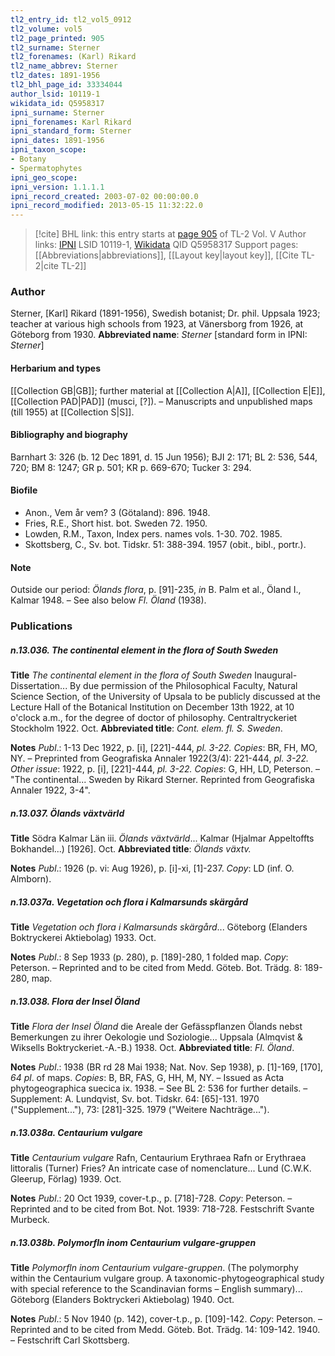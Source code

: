```yaml
---
tl2_entry_id: tl2_vol5_0912
tl2_volume: vol5
tl2_page_printed: 905
tl2_surname: Sterner
tl2_forenames: (Karl) Rikard
tl2_name_abbrev: Sterner
tl2_dates: 1891-1956
tl2_bhl_page_id: 33334044
author_lsid: 10119-1
wikidata_id: Q5958317
ipni_surname: Sterner
ipni_forenames: Karl Rikard
ipni_standard_form: Sterner
ipni_dates: 1891-1956
ipni_taxon_scope: 
- Botany
- Spermatophytes
ipni_geo_scope: 
ipni_version: 1.1.1.1
ipni_record_created: 2003-07-02 00:00:00.0
ipni_record_modified: 2013-05-15 11:32:22.0
---
```


> [!cite] BHL link: this entry starts at [page 905](https://www.biodiversitylibrary.org/page/33334044) of TL-2 Vol. V
> Author links: [IPNI](https://www.ipni.org/a/10119-1) LSID 10119-1, [Wikidata](https://www.wikidata.org/wiki/Q5958317) QID Q5958317
> Support pages: [[Abbreviations|abbreviations]], [[Layout key|layout key]], [[Cite TL-2|cite TL-2]]

### Author

Sterner, \[Karl\] Rikard (1891-1956), Swedish botanist; Dr. phil. Uppsala 1923; teacher at various high schools from 1923, at Vänersborg from 1926, at Göteborg from 1930. 
**Abbreviated name**: *Sterner* \[standard form in IPNI: *Sterner*\]

#### Herbarium and types

[[Collection GB|GB]]; further material at [[Collection A|A]], [[Collection E|E]], [[Collection PAD|PAD]] (musci, \[?\]). – Manuscripts and unpublished maps (till 1955) at [[Collection S|S]].

#### Bibliography and biography

Barnhart 3: 326 (b. 12 Dec 1891, d. 15 Jun 1956); BJI 2: 171; BL 2: 536, 544, 720; BM 8: 1247; GR p. 501; KR p. 669-670; Tucker 3: 294.

#### Biofile

- Anon., Vem år vem? 3 (Götaland): 896. 1948.
- Fries, R.E., Short hist. bot. Sweden 72. 1950.
- Lowden, R.M., Taxon, Index pers. names vols. 1-30. 702. 1985.
- Skottsberg, C., Sv. bot. Tidskr. 51: 388-394. 1957 (obit., bibl., portr.).

#### Note

Outside our period: *Ölands flora*, p. \[91\]-235, *in* B. Palm et al., Öland I., Kalmar 1948. – See also below *Fl. Öland* (1938).

### Publications

##### n.13.036. The continental element in the flora of South Sweden

**Title**
*The continental element in the flora of South Sweden* Inaugural-Dissertation... By due permission of the Philosophical Faculty, Natural Science Section, of the University of Upsala to be publicly discussed at the Lecture Hall of the Botanical Institution on December 13th 1922, at 10 o'clock a.m., for the degree of doctor of philosophy. Centraltryckeriet Stockholm 1922. Oct.
**Abbreviated title**: *Cont. elem. fl. S. Sweden*.

**Notes**
*Publ*.: 1-13 Dec 1922, p. \[i\], \[221\]-444, *pl. 3-22. Copies*: BR, FH, MO, NY. – Preprinted from Geografiska Annaler 1922(3/4): 221-444, *pl. 3-22.*
*Other issue*: 1922, p. \[i\], \[221\]-444, *pl. 3-22. Copies*: G, HH, LD, Peterson. – "The continental... Sweden by Rikard Sterner. Reprinted from Geografiska Annaler 1922, 3-4".

##### n.13.037. Ölands växtvärld

**Title**
Södra Kalmar Län iii. *Ölands växtvärld*... Kalmar (Hjalmar Appeltoffts Bokhandel...) \[1926\]. Oct.
**Abbreviated title**: *Ölands växtv.*

**Notes**
*Publ*.: 1926 (p. vi: Aug 1926), p. \[i\]-xi, \[1\]-237. *Copy*: LD (inf. O. Almborn).

##### n.13.037a. Vegetation och flora i Kalmarsunds skärgård

**Title**
*Vegetation och flora i Kalmarsunds skärgård*... Göteborg (Elanders Boktryckerei Aktiebolag) 1933. Oct.

**Notes**
*Publ*.: 8 Sep 1933 (p. 280), p. \[189\]-280, 1 folded map. *Copy*: Peterson. – Reprinted and to be cited from Medd. Göteb. Bot. Trädg. 8: 189-280, map.

##### n.13.038. Flora der Insel Öland

**Title**
*Flora der Insel Öland* die Areale der Gefässpflanzen Ölands nebst Bemerkungen zu ihrer Oekologie und Soziologie... Uppsala (Almqvist & Wiksells Boktryckeriet.-A.-B.) 1938. Oct.
**Abbreviated title**: *Fl. Öland*.

**Notes**
*Publ*.: 1938 (BR rd 28 Mai 1938; Nat. Nov. Sep 1938), p. \[1\]-169, \[170\], *64 pl*. of maps.
*Copies*: B, BR, FAS, G, HH, M, NY. – Issued as Acta phytogeographica suecica ix. 1938. – See BL 2: 536 for further details. – Supplement: A. Lundqvist, Sv. bot. Tidskr. 64: \[65\]-131. 1970 ("Supplement..."), 73: \[281\]-325. 1979 ("Weitere Nachträge...").

##### n.13.038a. Centaurium vulgare

**Title**
*Centaurium vulgare* Rafn, Centaurium Erythraea Rafn or Erythraea littoralis (Turner) Fries? An intricate case of nomenclature... Lund (C.W.K. Gleerup, Förlag) 1939. Oct.

**Notes**
*Publ*.: 20 Oct 1939, cover-t.p., p. \[718\]-728. *Copy*: Peterson. – Reprinted and to be cited from Bot. Not. 1939: 718-728. Festschrift Svante Murbeck.

##### n.13.038b. Polymorfln inom Centaurium vulgare-gruppen

**Title**
*Polymorfln inom Centaurium vulgare-gruppen*. (The polymorphy within the Centaurium vulgare group. A taxonomic-phytogeographical study with special reference to the Scandinavian forms – English summary)... Göteborg (Elanders Boktryckeri Aktiebolag) 1940. Oct.

**Notes**
*Publ*.: 5 Nov 1940 (p. 142), cover-t.p., p. \[109\]-142. *Copy*: Peterson. – Reprinted and to be cited from Medd. Göteb. Bot. Trädg. 14: 109-142. 1940. – Festschrift Carl Skottsberg.

